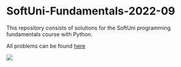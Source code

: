 # SoftUni-Fundamentals-2022-09
 This repository consists of solutions for the SoftUni programming fundamentals course with Python.
 <p>
 All problems can be found <a  <a href="https://judge.softuni.org/Contests#!/List/ByCategory/191/Python-Fundamentals" target="_blank">here</a>
 </p>
 <a href="https://softuni.bg/" target="_blank"><img src="https://codeweek-s3.s3.amazonaws.com/event_picture/SoftUni-Logo-Flat.png"></a>
